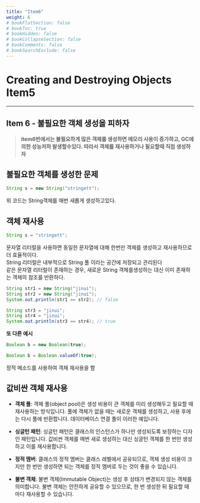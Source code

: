 ```yaml
---
title: "Item6"
weight: 6
# bookFlatSection: false
# bookToc: true
# bookHidden: false
# bookCollapseSection: false
# bookComments: false
# bookSearchExclude: false
---
```


# Creating and Destroying Objects Item5   

* * *

## **Item 6 - 불필요한 객체 생성을 피하자**

> **item6번에서는 불필요하게 많은 객체를 생성하면 메모리 사용이 증가하고, GC에의한 성능저하 발생할수있다. 따라서 객체를 재사용하거나 필요할때 직접 생성하자**

## **불필요한 객체를 생성한 문제**

```java
String s = new String("stringett");
```
위 코드는 String객체를 매번 새롭게 생성하고있다.   


## **객체 재사용**
```java
String s = "stringett";
```
문자열 리터럴을 사용하면 동일한 문자열에 대해 한번만 객체를 생성하고 재사용하므로 더 효율적이다.   
String 리터럴은 내부적으로 String 풀 이라는 공간에 저장되고 관리된다   
같은 문자열 리터럴이 존재하는 경우, 새로운 String 객체를생성하는 대신 이미 존재하는 객체의 참조를 반환하다.
```java
String str1 = new String("jinui");
String str2 = new String("jinui");
System.out.println(str1 == str2); // false

String str3 = "jinui";
String str4 = "jinui";
System.out.println(str3 == str4); // true
```

**또 다른 예시**
```java
Boolean b = new Boolean(true);
```
```java
Boolean b = Boolean.valueOf(true);
```
정적 메소드를 사용하여 객체 재사용을 함 


## **값비싼 객체 재사용**
* **객체 풀**: 객체 풀(object pool)은 생성 비용이 큰 객체를 미리 생성해두고 필요할 때 재사용하는 방식입니다. 풀에 객체가 없을 때는 새로운 객체를 생성하고, 사용 후에는 다시 풀에 반환합니다. 데이터베이스 연결 풀이 이러한 예입니다.

* **싱글턴 패턴**: 싱글턴 패턴은 클래스의 인스턴스가 하나만 생성되도록 보장하는 디자인 패턴입니다. 값비싼 객체를 매번 새로 생성하는 대신 싱글턴 객체를 한 번만 생성하고 이를 재사용합니다.

* **정적 멤버**: 클래스의 정적 멤버는 클래스 레벨에서 공유되므로, 객체 생성 비용이 크지만 한 번만 생성하면 되는 객체를 정적 멤버로 두는 것이 좋을 수 있습니다.

* **불변 객체**: 불변 객체(Immutable Object)는 생성 후 상태가 변경되지 않는 객체를 의미합니다. 불변 객체는 안전하게 공유할 수 있으므로, 한 번 생성한 뒤 필요할 때마다 재사용할 수 있습니다.
